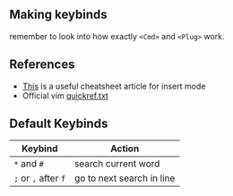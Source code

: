 ## Making keybinds
remember to look into how exactly `<Cmd>` and `<Plug>` work.

## References
- [This](https://dev.to/iggredible/the-only-vim-insert-mode-cheatsheet-you-ever-needed-nk9) is a useful cheatsheet article for insert mode
- Official vim [quickref.txt](https://vimhelp.org/quickref.txt.html)

## Default Keybinds
| Keybind              | Action                    |
| -------------------- | ------------------------- |
| `*` and `#`          | search current word       |
| `;` or `,` after `f` | go to next search in line |

